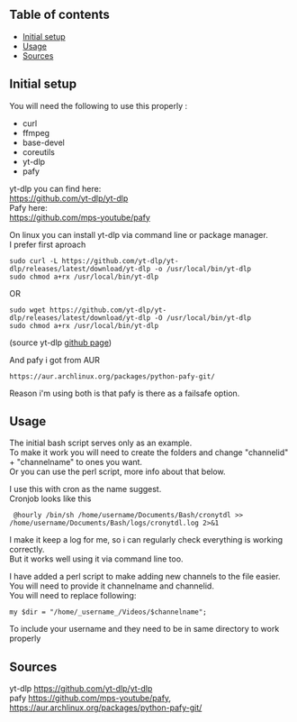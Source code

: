 ## Table of contents
* [Initial setup](#initial-setup)
* [Usage](#usage)
* [Sources](#sources)


## Initial setup

You will need the following to use this properly :
* curl
* ffmpeg
* base-devel
* coreutils
* yt-dlp
* pafy
 
yt-dlp you can find here:    
https://github.com/yt-dlp/yt-dlp    
Pafy here:   
https://github.com/mps-youtube/pafy   

On linux you can install yt-dlp via command line or package manager.   
I prefer first aproach
```
sudo curl -L https://github.com/yt-dlp/yt-dlp/releases/latest/download/yt-dlp -o /usr/local/bin/yt-dlp
sudo chmod a+rx /usr/local/bin/yt-dlp
```
OR
```
sudo wget https://github.com/yt-dlp/yt-dlp/releases/latest/download/yt-dlp -O /usr/local/bin/yt-dlp
sudo chmod a+rx /usr/local/bin/yt-dlp
```
(source yt-dlp [github page](https://github.com/yt-dlp/yt-dlp#installation))

And pafy i got from AUR
```
https://aur.archlinux.org/packages/python-pafy-git/
```

Reason i'm using both is that pafy is there as a failsafe option.

## Usage

The initial bash script serves only as an example.   
To make it work you will need to create the folders and change "channelid" + "channelname" to ones you want.   
Or you can use the perl script, more info about that below.   
    
I use this with cron as the name suggest.   
Cronjob looks like this 
```
 @hourly /bin/sh /home/username/Documents/Bash/cronytdl >> /home/username/Documents/Bash/logs/cronytdl.log 2>&1
```
I make it keep a log for me, so i can regularly check everything is working correctly.   
But it works well using it via command line too.
    
I have added a perl script to make adding new channels to the file easier.   
You will need to provide it channelname and channelid.   
You will need to replace following:
```
my $dir = "/home/_username_/Videos/$channelname";
```
To include your username and they need to be in same directory to work properly

## Sources
   
yt-dlp https://github.com/yt-dlp/yt-dlp   
pafy https://github.com/mps-youtube/pafy, https://aur.archlinux.org/packages/python-pafy-git/

